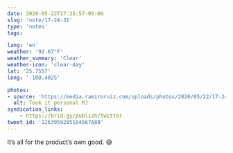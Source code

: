 ```yaml
---
date: 2020-05-22T17:25:57-05:00
slug: 'note/17-24-31'
type: 'notes'
tags:

lang: 'en'
weather: '92.67°F'
weather_summary: 'Clear'
weather-icon: 'clear-day'
lat: '25.7557'
long: '-100.4025'

photos:
- source: 'https://media.ramiroruiz.com/uploads/photos/2020/05/22/17-24-31/took-it-personal-mj.jpeg'
  alt: Took it personal MJ
syndication_links:
    - https://brid.gy/publish/twitter
tweet_id: '1263959285194567680'
---
```

It’s all for the product’s own good. 😅  